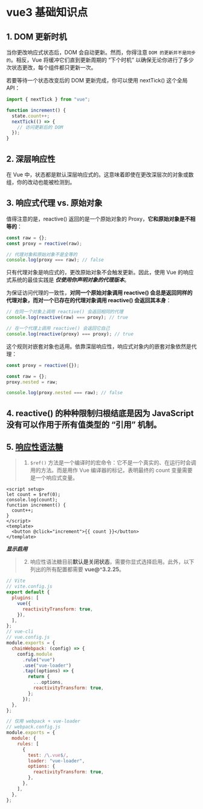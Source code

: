 # vue3 基础知识点

## 1. DOM 更新时机

当你更改响应式状态后，DOM 会自动更新。然而，你得注意 `DOM 的更新并不是同步的`。相反，Vue 将缓冲它们直到更新周期的 “下个时机” 以确保无论你进行了多少次状态更改，每个组件都只更新一次。

若要等待一个状态改变后的 DOM 更新完成，你可以使用 nextTick() 这个全局 API：

```js
import { nextTick } from "vue";

function increment() {
  state.count++;
  nextTick(() => {
    // 访问更新后的 DOM
  });
}
```

## 2. 深层响应性

在 Vue 中，状态都是默认深层响应式的。这意味着即使在更改深层次的对象或数组，你的改动也能被检测到。

## 3. 响应式代理 vs. 原始对象

值得注意的是，reactive() 返回的是一个原始对象的 Proxy，**它和原始对象是不相等的**：

```js
const raw = {};
const proxy = reactive(raw);

// 代理对象和原始对象不是全等的
console.log(proxy === raw); // false
```

只有代理对象是响应式的，更改原始对象不会触发更新。因此，使用 Vue 的响应式系统的最佳实践是 **_仅使用你声明对象的代理版本_**。

为保证访问代理的一致性，**对同一个原始对象调用 reactive() 会总是返回同样的代理对象，而对一个已存在的代理对象调用 reactive() 会返回其本身**：

```js
// 在同一个对象上调用 reactive() 会返回相同的代理
console.log(reactive(raw) === proxy); // true

// 在一个代理上调用 reactive() 会返回它自己
console.log(reactive(proxy) === proxy); // true
```

这个规则对嵌套对象也适用。依靠深层响应性，响应式对象内的嵌套对象依然是代理：

```js
const proxy = reactive({});

const raw = {};
proxy.nested = raw;

console.log(proxy.nested === raw); // false
```

## 4. reactive() 的种种限制归根结底是因为 JavaScript 没有可以作用于所有值类型的 “引用” 机制。

## 5. [响应性语法糖](https://cn.vuejs.org/guide/extras/reactivity-transform.html#refs-vs-reactive-variables)

> 1. `$ref()` 方法是一个编译时的宏命令：它不是一个真实的、在运行时会调用的方法。而是用作 Vue 编译器的标记，表明最终的 count 变量需要是一个响应式变量。

```vue
<script setup>
let count = $ref(0);
console.log(count);
function increment() {
  count++;
}
</script>
<template>
  <button @click="increment">{{ count }}</button>
</template>
```

**_显示启用_**

> 2. 响应性语法糖目前**默认是关闭状态**，需要你显式选择启用。此外，以下列出的所有配置都需要 **vue@^3.2.25**。

```js
// Vite
// vite.config.js
export default {
  plugins: [
    vue({
      reactivityTransform: true,
    }),
  ],
};
// vue-cli
// vue.config.js
module.exports = {
  chainWebpack: (config) => {
    config.module
      .rule("vue")
      .use("vue-loader")
      .tap((options) => {
        return {
          ...options,
          reactivityTransform: true,
        };
      });
  },
};

// 仅用 webpack + vue-loader
// webpack.config.js
module.exports = {
  module: {
    rules: [
      {
        test: /\.vue$/,
        loader: "vue-loader",
        options: {
          reactivityTransform: true,
        },
      },
    ],
  },
};
```
